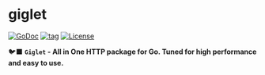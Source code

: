 # giglet

[![GoDoc](https://godoc.org/github.com/oesand/giglet?status.svg)](https://pkg.go.dev/github.com/oesand/giglet)
[![tag](https://img.shields.io/github/tag/oesand/giglet.svg)](https://github.com/oesand/giglet/releases)
[![License](https://img.shields.io/github/license/oesand/giglet)](./LICENSE)

🐦‍⬛ **`Giglet` - All in One HTTP package for Go. Tuned for high performance and easy to use.**

